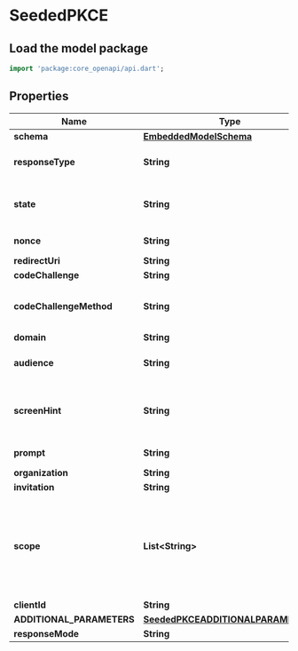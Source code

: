 # SeededPKCE

## Load the model package
```dart
import 'package:core_openapi/api.dart';
```

## Properties
Name | Type | Description | Notes
------------ | ------------- | ------------- | -------------
**schema** | [**EmbeddedModelSchema**](EmbeddedModelSchema) |  | [optional] 
**responseType** | **String** | Indicates to Auth0 which OAuth 2.0 Flow you want to perform. Use code for Authorization Code Grant (PKCE) Flow. | 
**state** | **String** | An opaque value the clients adds to the initial request that Auth0 includes when redirecting the back to the client. This value must be used by the client to prevent CSRF attacks. | 
**nonce** | **String** | A local key that is held as the comparator to state, thus they should be the same. | 
**redirectUri** | **String** | http://localhost:8080/authentication/response | [optional] 
**codeChallenge** | **String** | Generated challenge from the code_verifier. | 
**codeChallengeMethod** | **String** | Method used to generate the challenge. The PKCE spec defines two methods, S256 and plain, however, Auth0 supports only S256 since the latter is discouraged. | 
**domain** | **String** | https://auth.pieces.services/authorize | [optional] 
**audience** | **String** | The unique identifier of the target API you want to access. i.e. https://pieces.us.auth0.com/api/v2/ | [optional] 
**screenHint** | **String** | Provides a hint to Auth0 as to what flow should be displayed. The default behavior is to show a login page but you can override this by passing 'signup' to show the signup page instead. | [optional] 
**prompt** | **String** |  To initiate a silent authentication request, use prompt=none (see Remarks for more info). | [optional] 
**organization** | **String** |  | [optional] 
**invitation** | **String** |  | [optional] 
**scope** | **List\<String\>** | The scopes which you want to request authorization for. These must be separated by a space. You can request any of the standard OpenID Connect (OIDC) scopes about users, such as profile and email, custom claims that must conform to a namespaced format, or any scopes supported by the target API (for example, read:contacts). Include offline_access to get a Refresh Token. | [default to const []]
**clientId** | **String** | Your application's Client ID. | 
**ADDITIONAL_PARAMETERS** | [**SeededPKCEADDITIONALPARAMETERS**](SeededPKCEADDITIONALPARAMETERS) |  | [optional] 
**responseMode** | **String** |  | [optional] 




